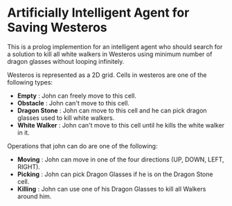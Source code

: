 # Artificially Intelligent Agent for Saving Westeros

This is a prolog implemention for an intelligent agent who should search for a solution to kill all white walkers in Westeros using minimum number of dragon glasses without looping infinitely.

Westeros is represented as a 2D grid. Cells in westeros are one of the following types:
- **Empty** : John can freely move to this cell.
- **Obstacle** : John can't move to this cell.
- **Dragon Stone** : John can move to this cell and he can pick dragon glasses used to kill white walkers.
- **White Walker** : John can't move to this cell until he kills the white walker in it.

Operations that john can do are one of the following:
- **Moving** : John can move in one of the four directions (UP, DOWN, LEFT, RIGHT).
- **Picking** : John can pick Dragon Glasses if he is on the Dragon Stone cell.
- **Killing** : John can use one of his Dragon Glasses to kill all Walkers around him.

